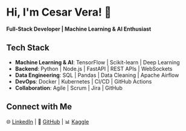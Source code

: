 # Hi, I'm Cesar Vera! 👋  

**Full-Stack Developer | Machine Learning & AI Enthusiast**    

## Tech Stack  
- **Machine Learning & AI**: TensorFlow | Scikit-learn | Deep Learning  
- **Backend**: Python | Node.js | FastAPI | REST APIs | WebSockets  
- **Data Engineering**: SQL | Pandas | Data Cleaning | Apache Airflow  
- **DevOps**: Docker | Kubernetes | CI/CD | GitHub Actions  
- **Collaboration**: Agile | Scrum | Jira | GitHub  

## Connect with Me  
🌐 [LinkedIn](https://www.linkedin.com/in/cesar-vera-348877261/) | 🐙 [GitHub](https://github.com/cesarverapy) | 📊 [Kaggle](https://www.kaggle.com/cesarverapy)  

